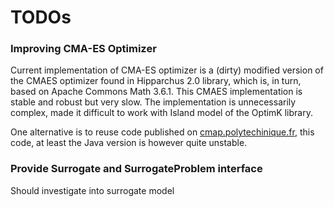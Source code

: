 # TODOs

### Improving CMA-ES Optimizer

Current implementation of CMA-ES optimizer is a (dirty) modified version of the CMAES optimizer found in Hipparchus 2.0
library, which is, in turn, based on Apache Commons Math 3.6.1. This CMAES implementation is stable and robust but very
slow. The implementation is unnecessarily complex, made it difficult to work with Island model of the OptimK library.

One alternative is to reuse code published
on [cmap.polytechinique.fr](http://www.cmap.polytechnique.fr/~nikolaus.hansen/cmaes_inmatlab.html), this code, at least
the Java version is however quite unstable.

### Provide Surrogate and SurrogateProblem interface

Should investigate into surrogate model